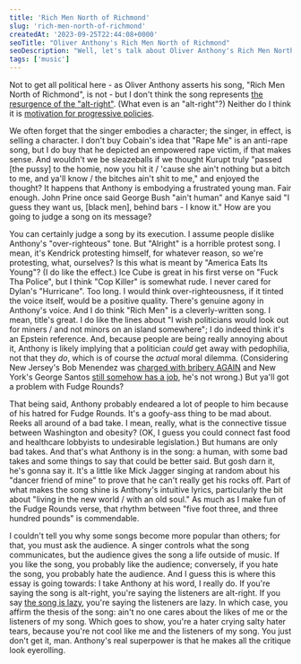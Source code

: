 ```yaml
---
title: 'Rich Men North of Richmond'
slug: 'rich-men-north-of-richmond'
createdAt: '2023-09-25T22:44:08+0000'
seoTitle: "Oliver Anthony's Rich Men North of Richmond"
seoDescription: "Well, let's talk about Oliver Anthony's Rich Men North of Richmond."
tags: ['music']
---
```


Not to get all political here - as Oliver Anthony asserts his song, "Rich Men North of Richmond", is not - but I don't think the song represents [the resurgence of the "alt-right"](https://www.washingtonpost.com/lifestyle/2023/08/17/oliver-anthony-rich-men-north-of-richmond/). (What even is an "alt-right"?) Neither do I think it is [motivation for progressive policies](https://www.bbc.com/culture/article/20230818-rich-men-north-of-richmond-the-hit-song-that-has-divided-the-us).

We often forget that the singer embodies a character; the singer, in effect, is selling a character. I don't buy Cobain's idea that "Rape Me" is an anti-rape song, but I do buy that he depicted an empowered rape victim, if that makes sense. And wouldn't we be sleazeballs if we thought Kurupt truly "passed [the pussy] to the homie, now you hit it / 'cause she ain't nothing but a bitch to me, and ya'll know / the bitches ain't shit to me," and enjoyed the thought? It happens that Anthony is embodying a frustrated young man. Fair enough. John Prine once said George Bush "ain't human" and Kanye said "I guess they want us, [black men], behind bars - I know it." How are you going to judge a song on its message?

You can certainly judge a song by its execution. I assume people dislike Anthony's "over-righteous" tone. But "Alright" is a horrible protest song. I mean, it's Kendrick protesting himself, for whatever reason, so we're protesting, what, ourselves? Is this what is meant by "America Eats Its Young"? (I do like the effect.) Ice Cube is great in his first verse on "Fuck Tha Police", but I think "Cop Killer" is somewhat rude. I never cared for Dylan's "Hurricane". Too long. I would think over-righteousness, if it tinted the voice itself, would be a positive quality. There's genuine agony in Anthony's voice. And I do think "Rich Men" is a cleverly-written song. I mean, title's great. I do like the lines about "I wish politicians would look out for miners / and not minors on an island somewhere"; I do indeed think it's an Epstein reference. And, because people are being really annoying about it, Anthony is likely implying that a politician _could_ get away with pedophilia, not that they _do_, which is of course the _actual_ moral dilemma. (Considering New Jersey's Bob Menendez was [charged with bribery AGAIN](https://www.nbcnews.com/politics/congress/indicted-sen-bob-menendez-indicates-not-resigning-rcna117144) and New York's George Santos [still somehow has a job](https://www.nytimes.com/2023/09/05/nyregion/george-santos-plea-trial.html), he's not wrong.) But ya'll got a problem with Fudge Rounds?

That being said, Anthony probably endeared a lot of people to him because of his hatred for Fudge Rounds. It's a goofy-ass thing to be mad about. Reeks all around of a bad take. I mean, really, what is the connective tissue between Washington and obesity? (OK, I guess you could connect fast food and healthcare lobbyists to undesirable legislation.) But humans are only bad takes. And that's what Anthony is in the song: a human, with some bad takes and some things to say that could be better said. But gosh darn it, he's gonna say it. It's a little like Mick Jagger singing at random about his "dancer friend of mine" to prove that he can't really get his rocks off. Part of what makes the song shine is Anthony's intuitive lyrics, particularly the bit about "living in the new world / with an old soul." As much as I make fun of the Fudge Rounds verse, that rhythm between "five foot three, and three hundred pounds" is commendable.

I couldn't tell you why some songs become more popular than others; for that, you must ask the audience. A singer controls what the song communicates, but the audience gives the song a life outside of music. If you like the song, you probably like the audience; conversely, if you hate the song, you probably hate the audience. And I guess this is where this essay is going towards: I take Anthony at his word, I really do. If you're saying the song is alt-right, you're saying the listeners are alt-right. If you say [the song is lazy](https://www.nationalreview.com/corner/oliver-anthonys-fuzzy-lament/), you're saying the listeners are lazy. In which case, you affirm the thesis of the song: ain't no one cares about the likes of me or the listeners of my song. Which goes to show, you're a hater crying salty hater tears, because you're not cool like me and the listeners of my song. You just don't get it, man. Anthony's real superpower is that he makes all the critique look eyerolling.
